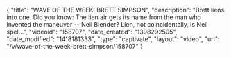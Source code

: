 {
    "title": "WAVE OF THE WEEK: BRETT SIMPSON",
    "description": "Brett liens into one. Did you know: The lien air gets its name from the man who invented the maneuver -- Neil Blender? Lien, not coincidentally, is Neil spel...",
    "videoid": "158707",
    "date_created": "1398292505",
    "date_modified": "1418181333",
    "type": "captivate",
    "layout": "video",
    "url": "\/v\/wave-of-the-week-brett-simpson\/158707"
}